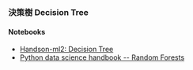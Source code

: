 ### 決策樹 Decision Tree
#### Notebooks
* [Handson-ml2: Decision Tree](https://github.com/jumbokh/nknu-class/blob/main/ML/DecisionTree/06_decision_trees.ipynb)
* [Python data science handbook -- Random Forests](https://github.com/jumbokh/nknu-class/blob/main/ML/DecisionTree/05.08-Random-Forests.ipynb)

